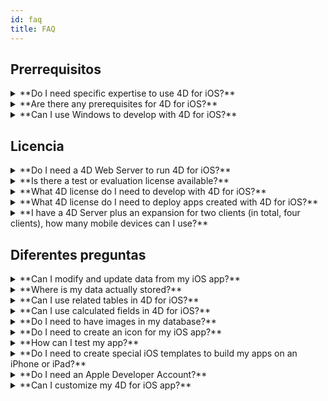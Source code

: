 ```yaml
---
id: faq
title: FAQ
---
```


## Prerrequisitos

<details>
<summary>
    **Do I need specific expertise to use 4D for iOS?**
</summary>

Con 4D for iOS, puede crear fácilmente proyectos móviles directamente desde 4D, sin necesidad de experiencia previa en la creación de aplicaciones iOS nativas!

El editor de proyectos móviles se ha diseñado para que pueda utilizar 4D for iOS sin ningún conocimiento específico en el desarrollo de aplicaciones móviles.

</details>

<details>
<summary>
**Are there any prerequisites for 4D for iOS?**
</summary>

### Tabla de comparación de versión

| Xcode  | Swift | iOS      | 4D   | iOS 13.0 |
| ------ | ----- | -------- | ---- | -------- |
| 11.4   | 5.2   | OS 13.4  | 18.2 | 10.15.2  |
| 11.3.1 | 5.1.3 | iOS 13.3 | 18.1 | 10.14.4  |
| 11.3.1 | 5.1.3 | iOS 13.3 | 18R2 | 10.14.4  |
| 11.2   | 5.1   | iOS 13.2 | 18   | 10.14.4  |
| 10.2.1 | 5.0   | iOS 12.2 | 17R6 | 10.14.4  |
| 10.2   | 4.2.1 | iOS 12.2 | 17R5 | 10.14.3  |
| 10.1   | 4.2.1 | iOS 12   | 17R4 | 10.13.6  |
| 10.0   | 4.2   | iOS 12   | 17R3 | 10.13.6  |
| 9.4    | 4.1.2 | iOS 11.4 | 17R2 | 10.13.2  |
| 9.3.1  | 4.1   | iOS 11.3 | 17R2 | 10.13.2  |

En caso de que necesite una versión anterior de Xcode, puede descargarla aquí: https://developer.apple.com/download/more/

=> Only registered developers can download preview releases through the Apple Developer website.

Vea la lista de requisitos previos [aquí](prerequisites.html).

</details>


<details>
<summary>
**Can I use Windows to develop with 4D for iOS?**
</summary>

No. Debe desarrollar en macOS, ya que necesitamos XCode para compilar la aplicación final y para ejecutar el simulador.

</details>


## Licencia

<details>
<summary>
**Do I need a 4D Web Server to run 4D for iOS?**
</summary>

No, 4D for iOS está incluido en 4D Server v17 R2 y superiores.

</details>



<details>
<summary>
**Is there a test or evaluation license available?**
</summary>

Si ya tiene una licencia 4D Developer Pro o 4D Server para 4D v17 R2 o posterior, se incluye 4D for iOS.

Si no es un Partner 4D o no participa en el programa de mantenimiento de 4D, debe esperar la salida de 4D v18.

</details>


<details>
<summary>
**What 4D license do I need to develop with 4D for iOS?**
</summary>

Necesita una licencia 4D Developer Pro v17 R2 o superior (macOS) para desarrollar aplicaciones 4D for iOS.

</details>


<details>
<summary>
**What 4D license do I need to deploy apps created with 4D for iOS?**
</summary>

Necesita una licencia 4D Server (macOS o Windows) v17 R2 o una más reciente para implementar aplicaciones 4D for iOS.

No se necesita licencia adicional. Sus aplicaciones 4D for iOS compartirán las mismas licencias que las de 4D Remote (cliente).

Los clientes pueden conectarse en PC Mac o Windows o iPhones, siempre que la licencia del 4D Server cubra la cantidad total de usuarios concurrentes.

</details>


<details>
<summary>
**I have a 4D Server plus an expansion for two clients (in total, four clients), how many mobile devices can I use?**
</summary>

Puede utilizar hasta cuatro dispositivos móviles.

</details>


## Diferentes preguntas

<details>
<summary>
**Can I modify and update data from my iOS app?**
</summary>

Sí, claro.

</details>

<details>
<summary>
**Where is my data actually stored?**
</summary>

Sus datos se almacenan localmente en su dispositivo iOS. Esto le permite acceder a sus datos en modo fuera de línea.

</details>


<details>
<summary>
**Can I use related tables in 4D for iOS?**
</summary>

Sabemos que utiliza muchas tablas relacionadas para sus aplicaciones y estamos trabajando para acceder a las tablas relacionadas en una futura versión de 4D for iOS.

</details>


<details>
<summary>
**Can I use calculated fields in 4D for iOS?**
</summary>

Puede crear campos precalculados en 4D y publicarlos desde la [ Sección de estructura ](structure.html) del editor de proyectos de 4D for iOS.

</details>


<details>
<summary>
**Do I need to have images in my database?**
</summary>

Las imágenes no son obligatorias, pero le recomendamos que las utilice para ofrecer la mejor experiencia de usuario.

4D for iOS ofrece una variedad de plantillas de [formularios listados ](list-form-templates.html) y [ formularios detallados](detail-form-templates.html). Con o sin imágenes, con gráficos...

</details>

<details>
<summary>
**Do I need to create an icon for my iOS app?**
</summary>

It's highly recommended to have an icon for your 4D for iOS app. If you don't have one, the default icon (the 4D logo) will be displayed.

Si ya tiene un icono para su aplicación 4D, puede arrastrarlo y soltarlo directamente en el área de iconos en la sección [ General ](general.html) del editor del proyecto.

</details>


<details>
<summary>
**How can I test my app?**
</summary>

4D for iOS le permite probar sus aplicaciones en el [ Simulador](simulator.html). To test your app on your iOS device you need to have a **paying Apple developer account** (install-device.html) (iPhone and iPad).

**Note:** to intall your app with a **free developer account**, you can open your generated iOS project and install your app using Xcode.

</details>


<details>
<summary>
**Do I need to create special iOS templates to build my apps on an iPhone or iPad?**
</summary>

Todas las plantillas disponibles en 4D for iOS están optimizadas para iPhone. También funcionan bien en iPads.

</details>



<details>
<summary>
     **Do I need an Apple Developer Account?**
</summary>

Para probar su aplicación, deberá crear al menos una [ cuenta gratuita de desarrollador Apple](free-developer-account.html).

Para desplegar una aplicación 4D for iOS, deberá inscribirse en el [Apple Developer Enterprise Program](register-apple-developer-enterprise-program.html) (para un despliegue interno) o en el [Apple Developer Program](register-apple-developer-program-organization.html) (para un despliegue en App Store).

</details>

<details>
<summary>
**Can I customize my 4D for iOS app?**
</summary>

4D for iOS genera un proyecto Xcode real que puede [ abrir y modificar ](open-xcode.html) según sus necesidades.

</details>




